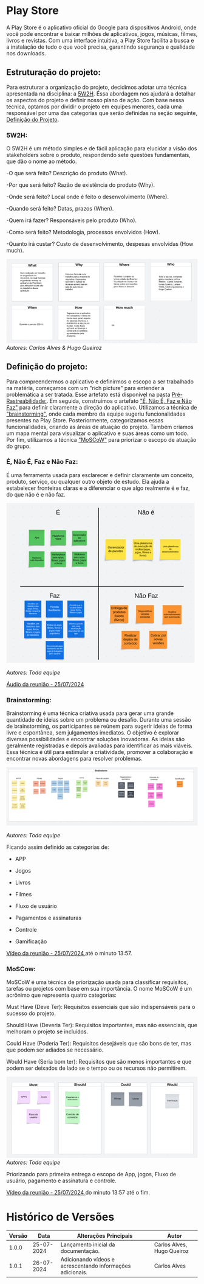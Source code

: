 # Play Store
A Play Store é o aplicativo oficial do Google para dispositivos Android, onde você pode encontrar e baixar milhões de aplicativos, jogos, músicas, filmes, livros e revistas. Com uma interface intuitiva, a Play Store facilita a busca e a instalação de tudo o que você precisa, garantindo segurança e qualidade nos downloads. 

## Estruturação do projeto:
Para estruturar a organização do projeto, decidimos adotar uma técnica apresentada na disciplina: a [5W2H](#5w2h). Essa abordagem nos ajudará a detalhar os aspectos do projeto e definir nosso plano de ação. Com base nessa técnica, optamos por dividir o projeto em equipes menores, cada uma responsável por uma das categorias que serão definidas na seção seguinte, [Definição do Projeto](#definição-do-projeto).

### 5W2H:
O 5W2H é um método simples e de fácil aplicação para elucidar a visão dos stakeholders sobre o produto, respondendo sete questões fundamentais, que dão o nome ao método.

-O que será feito? Descrição do produto (What).

-Por que será feito? Razão de existência do produto (Why).

-Onde será feito? Local onde é feito o desenvolvimento (Where).

-Quando será feito? Datas, prazos (When).

-Quem irá fazer? Responsáveis pelo produto (Who).

-Como será feito? Metodologia, processos envolvidos (How).

-Quanto irá custar? Custo de desenvolvimento, despesas envolvidas (How much).

![alt text](../assets/5w2h.jpeg)
*Autores: Carlos Alves & Hugo Queiroz*


## Definição do projeto:
Para compreendermos o aplicativo e definirmos o escopo a ser trabalhado na matéria, começamos com um "rich picture" para entender a problemática a ser tratada. Esse artefato está disponível na pasta [Pré-Rastreabilidade:](../pre-ras/pre-ras.md#versão-01). Em seguida, construímos o artefato ["É, Não É, Faz e Não Faz"](#é-não-é-faz-e-não-faz) para definir claramente a direção do aplicativo. Utilizamos a técnica de ["brainstorming"](#brainstorming), onde cada membro da equipe sugeriu funcionalidades presentes na Play Store. Posteriormente, categorizamos essas funcionalidades, criando as áreas de atuação do projeto. Também criamos um mapa mental para visualizar o aplicativo e suas áreas como um todo. Por fim, utilizamos a técnica ["MoSCoW"](#moscow) para priorizar o escopo de atuação do grupo.

### É, Não É, Faz e Não Faz:
É uma ferramenta usada para esclarecer e definir claramente um conceito, produto, serviço, ou qualquer outro objeto de estudo. Ela ajuda a estabelecer fronteiras claras e a diferenciar o que algo realmente é e faz, do que não é e não faz.

![alt text](../assets/ENFNF.jpeg)

*Autores: Toda equipe*

[Áudio da reunião - 25/07/2024](https://drive.google.com/file/d/1h--qKUerv0Oz2Zpbp3n9wXtWrgphgebi/view?usp=sharing)


### Brainstorming:
Brainstorming é uma técnica criativa usada para gerar uma grande quantidade de ideias sobre um problema ou desafio. Durante uma sessão de brainstorming, os participantes se reúnem para sugerir ideias de forma livre e espontânea, sem julgamentos imediatos. O objetivo é explorar diversas possibilidades e encontrar soluções inovadoras. As ideias são geralmente registradas e depois avaliadas para identificar as mais viáveis. Essa técnica é útil para estimular a criatividade, promover a colaboração e encontrar novas abordagens para resolver problemas.

![alt text](../assets/brainstorming.jpeg)

*Autores: Toda equipe*

Ficando assim definido as categorias de:

- APP

- Jogos

- Livros

- Filmes

- Fluxo de usuário

- Pagamentos e assinaturas

- Controle

- Gamificação

[Vídeo da reunião - 25/07/2024 ](https://drive.google.com/file/d/1dOZtm7r8HbKJ7u3yDaViFvzDe5CbB4tG/view?usp=sharing) até o minuto 13:57.

### MoSCow:
MoSCoW é uma técnica de priorização usada para classificar requisitos, tarefas ou projetos com base em sua importância. O nome MoSCoW é um acrônimo que representa quatro categorias:

Must Have (Deve Ter): Requisitos essenciais que são indispensáveis para o sucesso do projeto.

Should Have (Deveria Ter): Requisitos importantes, mas não essenciais, que melhoram o projeto se incluídos.

Could Have (Poderia Ter): Requisitos desejáveis que são bons de ter, mas que podem ser adiados se necessário.

Would Have (Seria bom ter): Requisitos que são menos importantes e que podem ser deixados de lado se o tempo ou os recursos não permitirem.

![alt text](../assets/moscow.jpeg)
    *Autores: Toda equipe*

Priorizando para primeira entrega o escopo de App, jogos, Fluxo de usuário, pagamento e assinatura e controle.

[Vídeo da reunião - 25/07/2024 ](https://drive.google.com/file/d/1dOZtm7r8HbKJ7u3yDaViFvzDe5CbB4tG/view?usp=sharing) do minuto 13:57 até o fim.


# Histórico de Versões

| Versão | Data       | Alterações Principais                             | Autor        |
|--------|------------|---------------------------------------------------|--------------|
| 1.0.0  | 25-07-2024 | Lançamento inicial da documentação.               | Carlos Alves, Hugo Queiroz     |
| 1.0.1  | 26-07-2024 |Adicionando vídeos e acrescentando informações adicionais.               | Carlos Alves|

